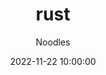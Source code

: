 ---
title: rust
categories: rust
tags: rust
author: Noodles
comments: true
index_img: /img/rust.png
excerpt: 安全、效率是软件的发展方向
date: 2022-11-22 10:00:00
updated: 2022-09-28 20:00:00
---